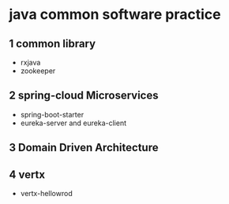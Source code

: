 # java common software practice

## 1 common library

- rxjava
- zookeeper


## 2 spring-cloud Microservices

- spring-boot-starter
- eureka-server and eureka-client

## 3 Domain Driven Architecture


## 4 vertx
- vertx-hellowrod 









